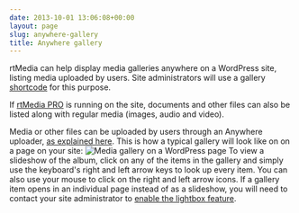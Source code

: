 ```yaml
---
date: 2013-10-01 13:06:08+00:00
layout: page
slug: anywhere-gallery
title: Anywhere gallery
---
```


rtMedia can help display media galleries anywhere on a WordPress site, listing media uploaded by users. Site administrators will use a gallery [shortcode](https://rtcamp.com/rtmedia/docs/common/shortcodes/gallery-shortcode/) for this purpose.

If [rtMedia PRO](https://rtcamp.com/store/rtmedia-pro/) is running on the site, documents and other files can also be listed along with regular media (images, audio and video).

Media or other files can be uploaded by users through an Anywhere uploader, [as explained here](https://rtcamp.com/rtmedia/docs/user/rtmedia-wordpress/anywhere-uploader/). This is how a typical gallery will look like on on a page on your site: ![Media gallery on a WordPress page](https://rtcamp.com/wp-content/uploads/2013/10/mediaGalleryWordPress.png) To view a slideshow of the album, click on any of the items in the gallery and simply use the keyboard's right and left arrow keys to look up every item. You can also use your mouse to click on the right and left arrow icons. If a gallery item opens in an individual page instead of as a slideshow, you will need to contact your site administrator to [enable the lightbox feature](https://rtcamp.com/rtmedia/docs/admin/rtmedia-settings/general/).
